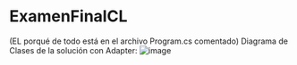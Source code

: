 # ExamenFinalCL
(EL porqué de todo está en el archivo Program.cs comentado)
Diagrama de Clases de la solución con Adapter:
![image](https://github.com/Hidalgo87/ExamenFinalCL/assets/110195163/d45b93dc-ce80-4af9-a459-2be2025abf93)

